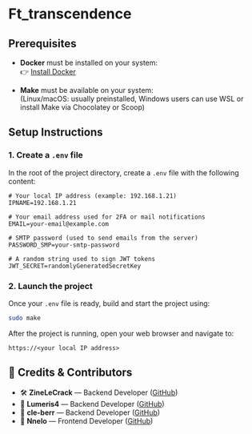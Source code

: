 # Ft_transcendence

## Prerequisites

- **Docker** must be installed on your system:  
  👉 [Install Docker](https://docs.docker.com/get-docker/)

- **Make** must be available on your system:  
  (Linux/macOS: usually preinstalled, Windows users can use WSL or install Make via Chocolatey or Scoop)

## Setup Instructions

### 1. Create a `.env` file

In the root of the project directory, create a `.env` file with the following content:

```env
# Your local IP address (example: 192.168.1.21)
IPNAME=192.168.1.21

# Your email address used for 2FA or mail notifications
EMAIL=your-email@example.com

# SMTP password (used to send emails from the server)
PASSWORD_SMP=your-smtp-password

# A random string used to sign JWT tokens
JWT_SECRET=randomlyGeneratedSecretKey
```

### 2. Launch the project

Once your `.env` file is ready, build and start the project using:

```bash
sudo make
```

After the project is running, open your web browser and navigate to:

```https://<your local IP address>```


## 📜 Credits & Contributors

- 🛠️ **ZineLeCrack** — Backend Developer ([GitHub](https://github.com/ZineLeCrack))
- 🐳 **Lumeris4** — Backend Developer ([GitHub](https://github.com/Lumeris4))
- 🤖 **cle-berr** — Backend Developer ([GitHub](https://github.com/cle-berr))
- 🎨 **Nnelo** — Frontend Developer ([GitHub](https://github.com/Nnelo0))
